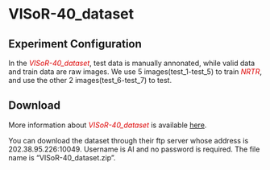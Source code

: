# VISoR-40_dataset

## Experiment Configuration
In the <font color="#dd0000">_VISoR-40_dataset_</font>, test data is manually annonated, while valid data and train data are raw images. We use 5 images(test_1-test_5) to train <font color="#dd0000">_NRTR_</font>, and use the other 2 images(test_6-test_7) to test.

## Download

More information about <font color="#dd0000">_VISoR-40_dataset_</font> is available [here](
<https://braindata.bitahub.com/Neuronal_population_reconstruction.html>).

You can download the dataset through their ftp server whose address is 202.38.95.226:10049. Username is AI and no password is required. The file name is “VISoR-40_dataset.zip”.